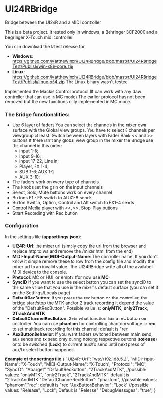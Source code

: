 # UI24RBridge
Bridge between the UI24R and a MIDI controller

This is a beta project. It tested only in windows, a Behringer BCF2000 and a begringer X-Touch midi controller

You can download the latest release for
- **Windows**: https://github.com/MatthewInch/UI24RBridge/blob/master/UI24RBridgeTest/Publish/win-x86-core.zip
- **Linux**: https://github.com/MatthewInch/UI24RBridge/blob/master/UI24RBridgeTest/Publish/linux-x64.zip
 The Linux binary wasn't tested.

Implemented the Mackie Control protocol (It can work with any daw controller that can use in MC mode)
The earlier protocol has not been removed but the new functions only implemented in MC mode.



### The Bridge functionalities:
 - Use 6 layer of faders
You can select the channels in the mixer own surface with the Global view groups.
You have to select 8 channels per viewgroup at least.
Switch between layers with Fader Bank << and >> buttons
If there isn't any global view group in the mixer the Bridge use the channel in this order:
    - input 1-8;
    - input 9-16;
    - input 17-22, Line in;
    - Player, FX 1-4;
    - SUB 1-6; AUX 1-2
    - AUX 3-10;
 - The faders work on every type of channels
 - The knobs set the gain on the input channels
 - Select, Solo, Mute buttons work on every channel
 - Buttons F1 - F8 switch to AUX1-8 sends
 - Button Switch, Option, Control and Alt switch to FX1-4 sends
 - Control Media player with <<, >>, Stop, Play buttons
 - Strart Recording with Rec button




### Configuration
In the settings file (**appsettings.json**):
- **UI24R-Url**: the mixer url (simply copy the url from the browser and replace http to ws and remove the /mixer.html from the end)
- **MIDI-Input-Name**,**MIDI-Output-Name**: The controller name. If you don't know it simple remove these to row from the config file and modify the mixer url to an invalid value. The UI24RBridge write all of the availabel MIDI device to the console.
- **Protocol**: MC or HUI, or empty (for now use **MC**)
- **SyncID** if you want to use the select button you can set the syncID to the same value that you use in the mixer's default surface (you can set it on the Settings/Locals page)
 - **DefaultRecButton**: If you press the rec button on the controller, the bridge start/stop the MTK and/or 2 track recording it depend the value of the "DefaultRecButton". Possible value is: **onlyMTK**, **only2Track**, **2TrackAndMTK**
 - **DefaultChannelRecButton**: Sets what function has a rec button on controller. You can use **phantom** for controlling phantom voltage or **rec** to set multitrack recording for this channel; default is "rec
 - **AuxButtonBehavior**: If you want faders switched between main send, aux sends and fx send only during holding respective buttons (**Release**) or to be switched (**Lock**) to current aux/fx send until next press of aux/fx select button happened.


**Example of the settings file**
{
    "UI24R-Url": "ws://192.168.5.2",
    "MIDI-Input-Name": "X-Touch",
    "MIDI-Output-Name": "X-Touch",
    "Protocol": "MC",
    "SyncID": "Abaliget"
    "DefaultRecButton": "2TrackAndMTK", //possible values: "onlyMTK", "only2Track", "2TrackAndMTK"; default is "2TrackAndMTK
    "DefaultChannelRecButton": "phantom", //possible values: "phantom","rec"; default is "rec
    "AuxButtonBehavior": "Lock" //possible values: "Release", "Lock"; Default is "Release"
    "DebugMessages": "true",
}

